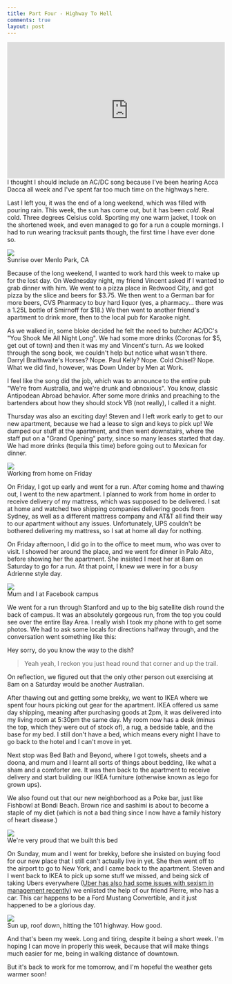 ```yaml
---
title: Part Four - Highway To Hell
comments: true
layout: post
---
```


<div class="ui one column stackable center aligned grid">
    <div class="row">
        <div class="column">
            <div class="video-container"><iframe width="560" height="315" src="https://www.youtube.com/embed/gEPmA3USJdI" frameborder="0" allowfullscreen></iframe></div>
        </div>
    </div>
    <div class="caption">
        <div class="column">
		I thought I should include an AC/DC song because I've been hearing Acca Dacca all week and I've spent far too much time on the highways here.
        </div>
    </div>
</div>


Last I left you, it was the end of a long weekend, which was filled with pouring rain. This week, the sun has come out, but it has been *cold*. Real cold. Three degrees Celsius cold. Sporting my one warm jacket, I took on the shortened week, and even managed to go for a run a couple mornings. I had to run wearing tracksuit pants though, the first time I have ever done so.

<img src="/img/part4/sunrise.jpg" class="ui centered large image" />
<div class="caption">
	Sunrise over Menlo Park, CA
</div>
<!--break-->

Because of the long weekend, I wanted to work hard this week to make up for the lost day. On Wednesday night, my friend Vincent asked if I wanted to grab dinner with him. We went to a pizza place in Redwood City, and got pizza by the slice and beers for $3.75. We then went to a German bar for more beers, CVS Pharmacy to buy hard liquor (yes, a pharmacy... there was a 1.25L bottle of Smirnoff for $18.) We then went to another friend's apartment to drink more, then to the local pub for Karaoke night.

As we walked in, some bloke decided he felt the need to butcher AC/DC's "You Shook Me All Night Long". We had some more drinks (Coronas for $5, get out of town) and then it was my and Vincent's turn. As we looked through the song book, we couldn't help but notice what wasn't there. Darryl Braithwaite's Horses? Nope. Paul Kelly? Nope. Cold Chisel? Nope. What we did find, however, was Down Under by Men at Work.

I feel like the song did the job, which was to announce to the entire pub "We're from Australia, and we're drunk and obnoxious". You know, classic Antipodean Abroad behavior. After some more drinks and preaching to the bartenders about how they should stock VB (not really), I called it a night.

Thursday was also an exciting day! Steven and I left work early to get to our new apartment, because we had a lease to sign and keys to pick up! We dumped our stuff at the apartment, and then went downstairs, where the staff put on a "Grand Opening" party, since so many leases started that day. We had more drinks (tequila this time) before going out to Mexican for dinner.

<img src="/img/part4/corner.jpg" class="ui centered large image" />
<div class="caption">
	Working from home on Friday
</div>

On Friday, I got up early and went for a run. After coming home and thawing out, I went to the new apartment. I planned to work from home in order to receive delivery of my mattress, which was supposed to be delivered. I sat at home and watched two shipping companies delivering goods from Sydney, as well as a different mattress company and AT&T all find their way to our apartment without any issues. Unfortunately, UPS couldn't be bothered delivering my mattress, so I sat at home all day for nothing.

On Friday afternoon, I did go in to the office to meet mum, who was over to visit. I showed her around the place, and we went for dinner in Palo Alto, before showing her the apartment. She insisted I meet her at 8am on Saturday to go for a run. At that point, I knew we were in for a busy Adrienne style day.

<img src="/img/part4/campus.jpg" class="ui centered large image" />
<div class="caption">
	Mum and I at Facebook campus
</div>

We went for a run through Stanford and up to the big satellite dish round the back of campus. It was an absolutely gorgeous run, from the top you could see over the entire Bay Area. I really wish I took my phone with to get some photos. We had to ask some locals for directions halfway through, and the conversation went something like this:

Hey sorry, do you know the way to the dish?

> Yeah yeah, I reckon you just head round that corner and up the trail.

On reflection, we figured out that the only other person out exercising at 8am on a Saturday would be another Australian.

After thawing out and getting some brekky, we went to IKEA where we spent four hours picking out gear for the apartment. IKEA offered us same day shipping, meaning after purchasing goods at 2pm, it was delivered into my living room at 5:30pm the same day. My room now has a desk (minus the top, which they were out of stock of), a rug, a bedside table, and the base for my bed. I still don't have a bed, which means every night I have to go back to the hotel and I can't move in yet.

Next stop was Bed Bath and Beyond, where I got towels, sheets and a doona, and mum and I learnt all sorts of things about bedding, like what a sham and a comforter are. It was then back to the apartment to receive delivery and start building our IKEA furniture (otherwise known as lego for grown ups).

We also found out that our new neighborhood as a Poke bar, just like Fishbowl at Bondi Beach. Brown rice and sashimi is about to become a staple of my diet (which is not a bad thing since I now have a family history of heart disease.)

<img src="/img/part4/bed.jpg" class="ui centered large image" />
<div class="caption">
	We're very proud that we built this bed
</div>

On Sunday, mum and I went for brekky, before she insisted on buying food for our new place that I still can't actually live in yet. She then went off to the airport to go to New York, and I came back to the apartment. Steven and I went back to IKEA to pick up some stuff we missed, and being sick of taking Ubers everywhere ([Uber has also had some issues with sexism in management recently](https://www.susanjfowler.com/blog/2017/2/19/reflecting-on-one-very-strange-year-at-uber)) we enlisted the help of our friend Pierre, who has a car. This car happens to be a Ford Mustang Convertible, and it just happened to be a glorious day.

<img src="/img/part4/car.jpg" class="ui centered large image" />
<div class="caption">
	Sun up, roof down, hitting the 101 highway. How good.
</div>


And that's been my week. Long and tiring, despite it being a short week. I'm hoping I can move in properly this week, because that will make things much easier for me, being in walking distance of downtown.

But it's back to work for me tomorrow, and I'm hopeful the weather gets warmer soon!
